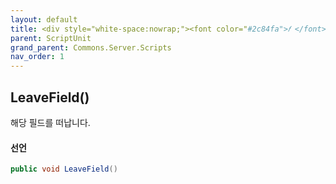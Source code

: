 ```yaml
---
layout: default
title: <div style="white-space:nowrap;"><font color="#2c84fa">𝑓 </font>LeaveField</div>
parent: ScriptUnit
grand_parent: Commons.Server.Scripts
nav_order: 1
---
```


<!-- 아래로 편집 -->


## LeaveField()
해당 필드를 떠납니다.

#### 선언
```cs
public void LeaveField()
```